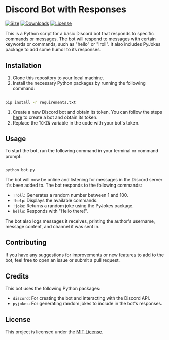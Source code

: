 # Discord Bot with Responses

[![Size](https://img.shields.io/github/languages/code-size/kmgrime/pybot_discord)](https://github.com/kmgrime/pybot_discord)
[![Downloads](https://img.shields.io/github/downloads/kmgrime/pybot_discord/total)](https://github.com/kmgrime/pybot_discord)
[![License](https://img.shields.io/github/license/kmgrime/pybot_discord)](https://github.com/kmgrime/pybot_discord/blob/main/LICENSE)

This is a Python script for a basic Discord bot that responds to specific commands or messages. The bot will respond to messages with certain keywords or commands, such as "hello" or "!roll". It also includes PyJokes package to add some humor to its responses.

## Installation

1. Clone this repository to your local machine.
2. Install the necessary Python packages by running the following command:

```sh

pip install -r requirements.txt
```

1. Create a new Discord bot and obtain its token. You can follow the steps [here](https://discordpy.readthedocs.io/en/stable/discord.html) to create a bot and obtain its token.
2. Replace the `TOKEN` variable in the code with your bot's token.

## Usage

To start the bot, run the following command in your terminal or command prompt:

```sh

python bot.py
```

The bot will now be online and listening for messages in the Discord server it's been added to. The bot responds to the following commands:

- `!roll`: Generates a random number between 1 and 100.
- `!help`: Displays the available commands.
- `!joke`: Returns a random joke using the PyJokes package.
- `hello`: Responds with "Hello there!".

The bot also logs messages it receives, printing the author's username, message content, and channel it was sent in.

## Contributing

If you have any suggestions for improvements or new features to add to the bot, feel free to open an issue or submit a pull request.

## Credits

This bot uses the following Python packages:

- `discord`: For creating the bot and interacting with the Discord API.
- `pyjokes`: For generating random jokes to include in the bot's responses.

## License

This project is licensed under the [MIT License](https://github.com/kmgrime/pybot_discord/blob/main/LICENSE).
